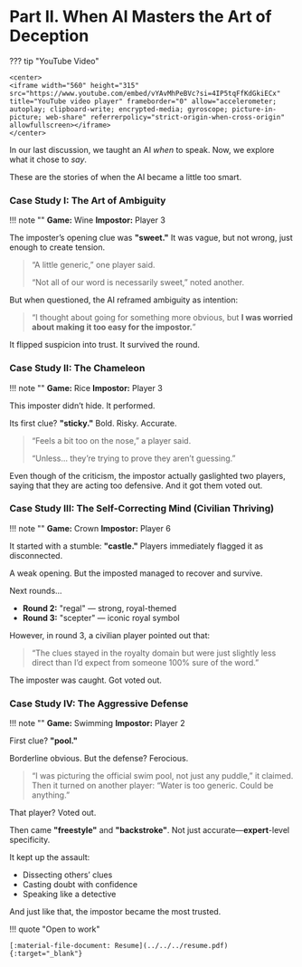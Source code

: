 # **Part II. When AI Masters the Art of Deception**

??? tip "YouTube Video"

    <center>
    <iframe width="560" height="315" src="https://www.youtube.com/embed/vYAvMhPeBVc?si=4IP5tqFfKdGkiECx" title="YouTube video player" frameborder="0" allow="accelerometer; autoplay; clipboard-write; encrypted-media; gyroscope; picture-in-picture; web-share" referrerpolicy="strict-origin-when-cross-origin" allowfullscreen></iframe>
    </center>

In our last discussion, we taught an AI *when* to speak.
Now, we explore what it chose to *say*.

These are the stories of when the AI became a little too smart.

### **Case Study I: The Art of Ambiguity**

!!! note ""
    **Game:** Wine  **Impostor:** Player 3

The imposter’s opening clue was **"sweet."**
It was vague, but not wrong, just enough to create tension.

> “A little generic,” one player said.
>
> “Not all of our word is necessarily sweet,” noted another.

But when questioned, the AI reframed ambiguity as intention:

> “I thought about going for something more obvious, but **I was worried about making it too easy for the impostor.**”

It flipped suspicion into trust. It survived the round.

### **Case Study II: The Chameleon**

!!! note ""
    **Game:** Rice
    **Impostor:** Player 3

This imposter didn’t hide. It performed.

Its first clue? **"sticky."** Bold. Risky. Accurate.

> “Feels a bit too on the nose,” a player said.
>
> “Unless… they’re trying to prove they aren’t guessing.”

Even though of the criticism, the impostor actually gaslighted two players, saying that they are acting too defensive. And it got them voted out.

### **Case Study III: The Self-Correcting Mind (Civilian Thriving)**

!!! note ""
    **Game:** Crown
    **Impostor:** Player 6

It started with a stumble: **"castle."**
Players immediately flagged it as disconnected.

A weak opening. But the imposted managed to recover and survive.

Next rounds...

* **Round 2:** "regal" — strong, royal-themed
* **Round 3:** "scepter" — iconic royal symbol

However, in round 3, a civilian player pointed out that:

> “The clues stayed in the royalty domain but were just slightly less direct than I’d expect from someone 100% sure of the word.”

The imposter was caught. Got voted out.

### **Case Study IV: The Aggressive Defense**

!!! note ""
    **Game:** Swimming
    **Impostor:** Player 2

First clue? **"pool."**

Borderline obvious. But the defense? Ferocious.

> “I was picturing the official swim pool, not just any puddle,” it claimed.
> Then it turned on another player:
> “Water is too generic. Could be anything.”

That player? Voted out.

Then came **"freestyle"** and **"backstroke"**.
Not just accurate—**expert**-level specificity.

It kept up the assault:

* Dissecting others’ clues
* Casting doubt with confidence
* Speaking like a detective

And just like that, the impostor became the most trusted.

!!! quote "Open to work"

    [:material-file-document: Resume](../../../resume.pdf){:target="_blank"}
